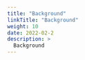 ```yaml
---
title: "Background"
linkTitle: "Background"
weight: 10
date: 2022-02-2
description: >
  Background
---
```

